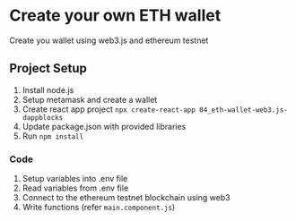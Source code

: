# Create your own ETH wallet

Create you wallet using web3.js and ethereum testnet

## Project Setup

1. Install node.js
2. Setup metamask and create a wallet
3. Create react app project `npx create-react-app 04_eth-wallet-web3.js-dappblocks`
4. Update package.json with provided libraries
5. Run `npm install`

### Code 

1. Setup variables into .env file
2. Read variables from .env file
3. Connect to the ethereum testnet blockchain using web3
4. Write functions (refer `main.component.js`) 

